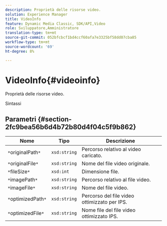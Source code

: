 ```yaml
---
description: Proprietà delle risorse video.
solution: Experience Manager
title: VideoInfo
feature: Dynamic Media Classic, SDK/API,Video
role: Sviluppatore,Amministratore
translation-type: tm+mt
source-git-commit: 052bfcbcf1bd4ccf60afa7e3325bf58dd07cba85
workflow-type: tm+mt
source-wordcount: '69'
ht-degree: 8%

---
```



# VideoInfo{#videoinfo}

Proprietà delle risorse video.

Sintassi

## Parametri {#section-2fc9bea56b6d4b72b80d4f04c5f9b862}

| Nome | Tipo | Descrizione |
|---|---|---|
| `*`originalPath`*` | `xsd:string` | Percorso relativo al video caricato. |
| `*`originalFile`*` | `xsd:string` | Nome del file video originale. |
| `*`fileSize`*` | `xsd:int` | Dimensione file. |
| `*`imagePath`*` | `xsd:string` | Percorso relativo al file video. |
| `*`imageFile`*` | `xsd:string` | Nome del file video. |
| `*`optimizedPath`*` | `xsd:string` | Percorso del file video ottimizzato per IPS. |
| `*`optimizedFile`*` | `xsd:string` | Nome file del file video ottimizzato IPS. |

